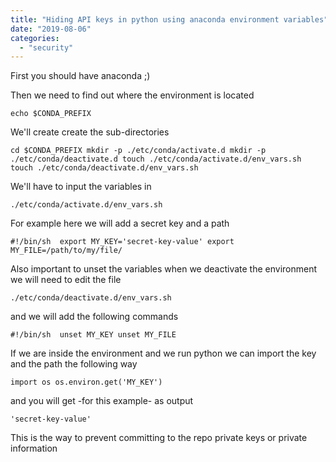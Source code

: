 ```yaml
---
title: "Hiding API keys in python using anaconda environment variables"
date: "2019-08-06"
categories: 
  - "security"
---
```


First you should have anaconda ;)

Then we need to find out where the environment is located

`echo $CONDA_PREFIX`

We'll create create the sub-directories

`cd $CONDA_PREFIX mkdir -p ./etc/conda/activate.d mkdir -p ./etc/conda/deactivate.d touch ./etc/conda/activate.d/env_vars.sh touch ./etc/conda/deactivate.d/env_vars.sh`

We'll have to input the variables in

`./etc/conda/activate.d/env_vars.sh`

For example here we will add a secret key and a path

`#!/bin/sh  export MY_KEY='secret-key-value' export MY_FILE=/path/to/my/file/`

Also important to unset the variables when we deactivate the environment we will need to edit the file

`./etc/conda/deactivate.d/env_vars.sh`

and we will add the following commands

`#!/bin/sh  unset MY_KEY unset MY_FILE`

If we are inside the environment and we run python we can import the key and the path the following way

`import os os.environ.get('MY_KEY')`

and you will get -for this example- as output

`'secret-key-value'`

This is the way to prevent committing to the repo private keys or private information
